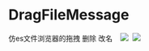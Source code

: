 # DragFileMessage
仿es文件浏览器的拖拽 删除 改名
 
 ![](https://github.com/originzyf/DragFileMessage/app/src/main/res/mipmap-xxxhdpi/gif.gif) 
  ![](https://github.com/originzyf/DragFileMessage/app/src/main/res/mipmap-xxxhdpi/gif1.gif) 
